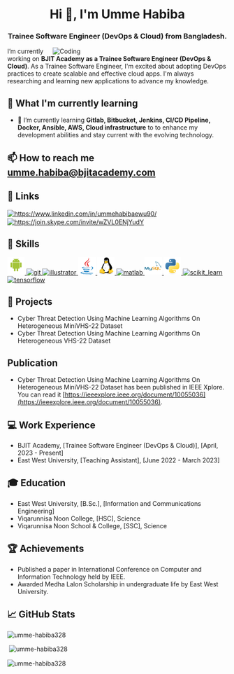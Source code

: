 <h1 align="center">Hi 👋, I'm Umme Habiba</h1>
<h3 align="center">Trainee Software Engineer (DevOps & Cloud) from Bangladesh.</h3>
<img align="right" alt="Coding" width="400" src="https://cdn.dribbble.com/users/926537/screenshots/4502902/media/3f8bd37028526e0223e5fd780a318360.gif">

I’m currently working on **BJIT Academy as a Trainee Software Engineer (DevOps & Cloud)**. As a Trainee Software Engineer, I'm excited about adopting DevOps practices to create scalable and effective cloud apps. I'm always researching and learning new applications to advance my knowledge.

## 🧠 What I'm currently learning
- 🌱 I’m currently learning **Gitlab, Bitbucket, Jenkins, CI/CD Pipeline, Docker, Ansible, AWS, Cloud infrastructure** to to enhance my development abilities and stay current with the evolving technology.

## 📫 How to reach me **umme.habiba@bjitacademy.com**

## 🔗 Links
<p align="left">
<a href="https://linkedin.com/in/https://www.linkedin.com/in/ummehabibaewu90/" target="blank"><img align="center" src="https://raw.githubusercontent.com/rahuldkjain/github-profile-readme-generator/master/src/images/icons/Social/linked-in-alt.svg" alt="https://www.linkedin.com/in/ummehabibaewu90/" height="30" width="40" /></a>
<a href="https://join.skype.com/invite/wZVL0ENjYudY" target="blank"><img align="center" src="https://cdn-icons-png.flaticon.com/512/174/174869.png" alt="https://join.skype.com/invite/wZVL0ENjYudY" height="40" width="40" /></a>
</p>

## 🚀 Skills
<p align="left"> <a href="https://developer.android.com" target="_blank" rel="noreferrer"> <img src="https://raw.githubusercontent.com/devicons/devicon/master/icons/android/android-original-wordmark.svg" alt="android" width="40" height="40"/> </a> <a href="https://git-scm.com/" target="_blank" rel="noreferrer"> <img src="https://www.vectorlogo.zone/logos/git-scm/git-scm-icon.svg" alt="git" width="40" height="40"/> </a> <a href="https://www.adobe.com/in/products/illustrator.html" target="_blank" rel="noreferrer"> <img src="https://www.vectorlogo.zone/logos/adobe_illustrator/adobe_illustrator-icon.svg" alt="illustrator" width="40" height="40"/> </a> <a href="https://www.java.com" target="_blank" rel="noreferrer"> <img src="https://raw.githubusercontent.com/devicons/devicon/master/icons/java/java-original.svg" alt="java" width="40" height="40"/> </a> <a href="https://www.linux.org/" target="_blank" rel="noreferrer"> <img src="https://raw.githubusercontent.com/devicons/devicon/master/icons/linux/linux-original.svg" alt="linux" width="40" height="40"/> </a> <a href="https://www.mathworks.com/" target="_blank" rel="noreferrer"> <img src="https://upload.wikimedia.org/wikipedia/commons/2/21/Matlab_Logo.png" alt="matlab" width="40" height="40"/> </a> <a href="https://www.mysql.com/" target="_blank" rel="noreferrer"> <img src="https://raw.githubusercontent.com/devicons/devicon/master/icons/mysql/mysql-original-wordmark.svg" alt="mysql" width="40" height="40"/> </a> <a href="https://www.python.org" target="_blank" rel="noreferrer"> <img src="https://raw.githubusercontent.com/devicons/devicon/master/icons/python/python-original.svg" alt="python" width="40" height="40"/> </a> <a href="https://scikit-learn.org/" target="_blank" rel="noreferrer"> <img src="https://upload.wikimedia.org/wikipedia/commons/0/05/Scikit_learn_logo_small.svg" alt="scikit_learn" width="40" height="40"/> </a> <a href="https://www.tensorflow.org" target="_blank" rel="noreferrer"> <img src="https://www.vectorlogo.zone/logos/tensorflow/tensorflow-icon.svg" alt="tensorflow" width="40" height="40"/> </a> </p>

## 🌟 Projects
 - Cyber Threat Detection Using Machine Learning Algorithms On Heterogeneous MiniVHS-22 Dataset
 - Cyber Threat Detection Using Machine Learning Algorithms On Heterogeneous VHS-22 Dataset
 
## Publication
- Cyber Threat Detection Using Machine Learning Algorithms On Heterogeneous MiniVHS-22 Dataset has been published in IEEE Xplore. You can read it [https://ieeexplore.ieee.org/document/10055036](https://ieeexplore.ieee.org/document/10055036).
 
 ## 💻 Work Experience
- BJIT Academy, [Trainee Software Engineer (DevOps & Cloud)], [April, 2023 - Present]
- East West University, [Teaching Assistant], [June 2022 - March 2023]
 
## 🎓 Education
- East West University, [B.Sc.], [Information and Communications Engineering]
- Viqarunnisa Noon College, [HSC], Science
- Viqarunnisa Noon School & College, [SSC], Science

## 🏆 Achievements
- Published a paper in International Conference on Computer and Information Technology held by IEEE.
- Awarded Medha Lalon Scholarship in undergraduate life by East West University.

## 📈 GitHub Stats
<p align="left"> <img src="https://komarev.com/ghpvc/?username=umme-habiba328&label=Profile%20views&color=0e75b6&style=flat" alt="umme-habiba328" /> </p>
<p>&nbsp;<img align="center" src="https://github-readme-stats.vercel.app/api?username=umme-habiba328&show_icons=true&locale=en" alt="umme-habiba328" /></p>
<p><img align="center" src="https://github-readme-streak-stats.herokuapp.com/?user=umme-habiba328&" alt="umme-habiba328" /></p>

